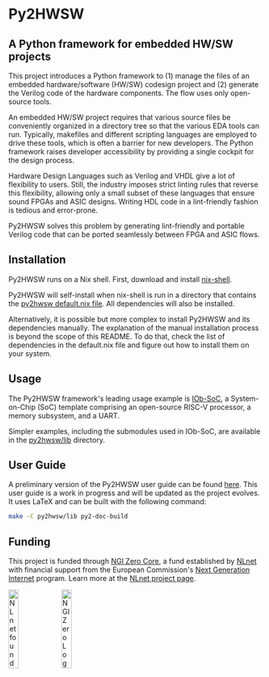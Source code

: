 <!--
SPDX-FileCopyrightText: 2024 IObundle

SPDX-License-Identifier: MIT
-->

# Py2HWSW

## A Python framework for embedded HW/SW projects

This project introduces a Python framework to (1) manage the
files of an embedded hardware/software (HW/SW) codesign project and (2) generate
the Verilog code of the hardware components. The flow uses only open-source tools.

An embedded HW/SW project requires that various source files be conveniently
organized in a directory tree so that the various EDA tools can run. Typically, 
makefiles and different scripting languages are employed to drive these tools,
which is often a barrier for new developers. The Python framework raises
developer accessibility by providing a single cockpit for the design
process.

Hardware Design Languages such as Verilog and VHDL give a lot of flexibility to
users. Still, the industry imposes strict linting rules that reverse this flexibility,
allowing only a small subset of these languages that ensure sound FPGAs and ASIC designs.
Writing HDL code in a  lint-friendly fashion is tedious and error-prone.

Py2HWSW solves this problem by generating lint-friendly and portable Verilog code that can 
be ported seamlessly between FPGA and ASIC flows.

## Installation

Py2HWSW runs on a Nix shell. First, download and install
[nix-shell](https://nixos.org/download.html#nix-install-linux).

Py2HWSW will self-install when nix-shell is run in a directory that contains the
[py2hwsw default.nix
file](https://github.com/IObundle/py2hwsw/blob/main/py2hwsw/lib/default.nix). All
dependencies will also be installed.

Alternatively, it is possible but more complex to install Py2HWSW and its
dependencies manually. The explanation of the manual installation process is
beyond the scope of this README. To do that, check the list of dependencies in
the default.nix file and figure out how to install them on your system.


## Usage

The Py2HWSW framework's leading usage example is
[IOb-SoC](https://github.com/IObundle/iob-soc), a System-on-Chip (SoC) template
comprising an open-source RISC-V processor, a memory subsystem, and a UART.

Simpler examples, including the submodules used in IOb-SoC, are available in the
[py2hwsw/lib](https://github.com/IObundle/py2hwsw/tree/main/py2hwsw/lib)
directory.


## User Guide

A preliminary version of the Py2HWSW user guide can be found
[here](py2hwsw/py2hwsw_document/document/ug.pdf).  This user guide is a work in
progress and will be updated as the project evolves. It uses LaTeX and can be
built with the following command:

```bash
make -C py2hwsw/lib py2-doc-build
```


## Funding

This project is funded through [NGI Zero Core](https://nlnet.nl/core), a fund established by [NLnet](https://nlnet.nl) with financial support from the European Commission's [Next Generation Internet](https://ngi.eu) program. Learn more at the [NLnet project page](https://nlnet.nl/project/Py2HWSW).

[<img src="https://nlnet.nl/logo/banner.png" alt="NLnet foundation logo" width="20%" />](https://nlnet.nl)
[<img src="https://nlnet.nl/image/logos/NGI0_tag.svg" alt="NGI Zero Logo" width="20%" />](https://nlnet.nl/core)

